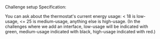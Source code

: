 Challenge setup
Specification:

<!-- Thermostat starts at 20 degrees -->
<!-- You can increase the temperature with an up function -->
<!-- You can decrease the temperature with a down function -->
<!-- The minimum temperature is 10 degrees -->
<!-- If power saving mode is on, the maximum temperature is 25 degrees
If power saving mode is off, the maximum temperature is 32 degrees -->
<!-- Power saving mode is on by default but it can also be turned off -->
<!-- You can reset the temperature to 20 with a reset function -->

You can ask about the thermostat's current energy usage: < 18 is low-usage, <= 25 is medium-usage, anything else is high-usage.
(In the challenges where we add an interface, low-usage will be indicated with green, medium-usage indicated with black, high-usage indicated with red.)